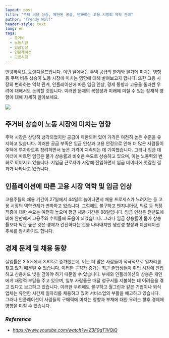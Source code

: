 ```yaml
---
layout: post
title: "주택 비용 상승, 제한된 공급, 변화하는 고용 시장의 역학 관계"
author: "Trendy Wolf"
header-style: text
lang: en
tags:
  - 주거비
  - 노동시장
  - 임금인상
  - 인플레이션
  - 고용시장
---
```


안녕하세요. 트렌디울프입니다. 이번 글에서는 주택 공급의 한계와 물가에 미치는 영향 등 주택 비용 상승이 노동 시장에 미치는 영향에 대해 살펴보고자 합니다. 또한 고용 시장의 변화하는 역학 관계, 인플레이션에 따른 임금 인상, 경제 동향과 고용을 둘러싼 우려에 대해서도 논의할 것입니다. 이러한 문제의 복잡성과 미래에 미칠 수 있는 잠재적 영향에 대해 자세히 알아보세요.

<img
    src="https://i.ytimg.com/vi/Z3F9gT1VQjQ/hqdefault.jpg"
/>


## 주거비 상승이 노동 시장에 미치는 영향
주택 시장은 상당히 냉각되었지만 공급이 제한되어 있어 가격은 여전히 높은 수준을 유지하고 있습니다. 이러한 공급 부족은 임금 인상과 고용 안정으로 인해 더 많은 사람들이 주택에 투자하도록 장려하면서 높은 가격이 지속되는 데 기여했습니다. 그러나 임금 데이터에 따르면 임금은 물가 상승률과 비슷한 속도로 상승하고 있으며, 이는 노동력의 변화로 이어지고 있습니다. 저임금 근로자가 시장에 진입하면서 임금 데이터에 엇갈린 결과가 나타나고 있습니다.

## 인플레이션에 따른 고용 시장 역학 및 임금 인상
고용주들의 채용 기간이 27일에서 44일로 늘어나면서 채용 프로세스가 느려지는 등 고용 시장의 역학관계가 변화하고 있습니다. 그럼에도 불구하고 엔지니어링, 의료 등 특정 직종에 대한 수요는 여전히 높으며 평균 채용 기간은 88일입니다. 임금 인상은 전년도에 비해 완만해져 고용주와 수익률에 도움이 되었습니다. 그러나 임금 상승률이 물가 상승률보다 약간 높은 것은 경제가 건전하다는 것을 나타내지만 생산성 향상과 디플레이션 추세를 암시하기도 합니다.

## 경제 문제 및 채용 동향
실업률은 3.5%에서 3.8%로 증가했는데, 이는 더 많은 사람들이 적극적으로 일자리를 찾고 있기 때문일 수 있습니다. 이러한 구직자 증가는 최근 졸업생들이 취업 시장에 진입하고 신용카드 빚을 갚아야 하기 때문일 수 있습니다. 부채와 인플레이션의 상승은 개인에게 재정적 부담을 주고 있으며, 일부 사람들은 매달 청구서를 지불하는 데 어려움을 겪고 있다고 보고하고 있습니다. 이러한 우려에도 불구하고 월그린과 같은 기업이나 외식업체는 유연한 시간제 일자리를 채용하고 있어 서비스업의 부활을 예고하고 있습니다. 그러나 인플레이션이 사람들의 구매력에 미치는 영향과 부채에 대한 우려는 향후 경제에 영향을 미칠 수 있습니다.


### _Reference_
- _https://www.youtube.com/watch?v=Z3F9gT1VQjQ_

